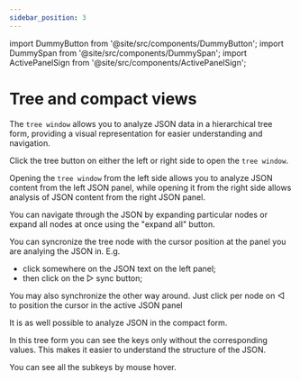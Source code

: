 ```yaml
---
sidebar_position: 3
---
```


import DummyButton from '@site/src/components/DummyButton';
import DummySpan from '@site/src/components/DummySpan';
import ActivePanelSign from '@site/src/components/ActivePanelSign';

# Tree and compact views

The `tree window` allows you to analyze JSON data in a hierarchical tree form, 
providing a visual representation for easier understanding and navigation.

Click the <DummyButton>tree</DummyButton> button on either the left or right side to open the `tree window`. 

Opening the `tree window` from the left side allows you to analyze JSON content from the left JSON panel, 
while opening it from the right side allows analysis of JSON content from the right JSON panel.

You can navigate through the JSON by expanding particular nodes or expand all nodes at once using the "expand all" button.

<ActivePanelSign/>

You can syncronize the tree node with the cursor position at the panel you are analying the JSON in. E.g.

- click somewhere on the JSON text on the left panel;
- then click on the <DummyButton>▷ sync</DummyButton> button;

You may also synchronize the other way around. Just click per node on <DummySpan>◁</DummySpan> to position the cursor in the active JSON panel

It is as well possible to analyze JSON in the compact form.

In this tree form you can see the keys only without the corresponding values. This makes it easier to understand the structure of the JSON.

You can see all the subkeys by mouse hover.

